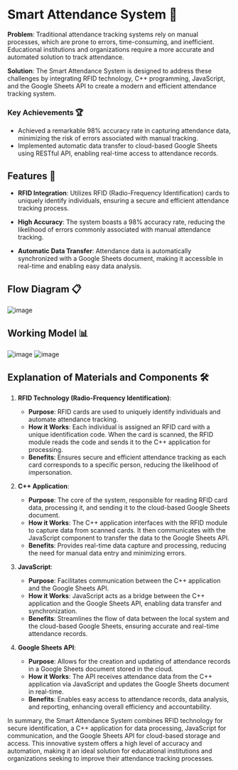 # Smart Attendance System  📝

**Problem**: Traditional attendance tracking systems rely on manual processes, which are prone to errors, time-consuming, and inefficient. Educational institutions and organizations require a more accurate and automated solution to track attendance.

**Solution**: The Smart Attendance System is designed to address these challenges by integrating RFID technology, C++ programming, JavaScript, and the Google Sheets API to create a modern and efficient attendance tracking system.


### Key Achievements 🏆

- Achieved a remarkable 98% accuracy rate in capturing attendance data, minimizing the risk of errors associated with manual tracking.
- Implemented automatic data transfer to cloud-based Google Sheets using RESTful API, enabling real-time access to attendance records.

## Features 🌟

- **RFID Integration**: Utilizes RFID (Radio-Frequency Identification) cards to uniquely identify individuals, ensuring a secure and efficient attendance tracking process.

- **High Accuracy**: The system boasts a 98% accuracy rate, reducing the likelihood of errors commonly associated with manual attendance tracking.

- **Automatic Data Transfer**: Attendance data is automatically synchronized with a Google Sheets document, making it accessible in real-time and enabling easy data analysis.


## Flow Diagram 📋

![image](https://github.com/rahil1202/smart-attendance-system/assets/104057403/28f3a061-a8a2-4e76-b37d-85073deb5e8b)


## Working Model 📊

![image](https://github.com/rahil1202/smart-attendance-system/assets/104057403/ea6a9664-bcab-4b5c-9ccd-ea2ed9a3833f)
![image](https://github.com/rahil1202/smart-attendance-system/assets/104057403/87361f49-6f7c-4a4c-a4f9-f137ff753570)



## Explanation of Materials and Components 🛠️

1. **RFID Technology (Radio-Frequency Identification)**:
   - **Purpose**: RFID cards are used to uniquely identify individuals and automate attendance tracking.
   - **How it Works**: Each individual is assigned an RFID card with a unique identification code. When the card is scanned, the RFID module reads the code and sends it to the C++ application for processing.
   - **Benefits**: Ensures secure and efficient attendance tracking as each card corresponds to a specific person, reducing the likelihood of impersonation.

2. **C++ Application**:
   - **Purpose**: The core of the system, responsible for reading RFID card data, processing it, and sending it to the cloud-based Google Sheets document.
   - **How it Works**: The C++ application interfaces with the RFID module to capture data from scanned cards. It then communicates with the JavaScript component to transfer the data to the Google Sheets API.
   - **Benefits**: Provides real-time data capture and processing, reducing the need for manual data entry and minimizing errors.

3. **JavaScript**:
   - **Purpose**: Facilitates communication between the C++ application and the Google Sheets API.
   - **How it Works**: JavaScript acts as a bridge between the C++ application and the Google Sheets API, enabling data transfer and synchronization.
   - **Benefits**: Streamlines the flow of data between the local system and the cloud-based Google Sheets, ensuring accurate and real-time attendance records.

4. **Google Sheets API**:
   - **Purpose**: Allows for the creation and updating of attendance records in a Google Sheets document stored in the cloud.
   - **How it Works**: The API receives attendance data from the C++ application via JavaScript and updates the Google Sheets document in real-time.
   - **Benefits**: Enables easy access to attendance records, data analysis, and reporting, enhancing overall efficiency and accountability.

In summary, the Smart Attendance System combines RFID technology for secure identification, a C++ application for data processing, JavaScript for communication, and the Google Sheets API for cloud-based storage and access. This innovative system offers a high level of accuracy and automation, making it an ideal solution for educational institutions and organizations seeking to improve their attendance tracking processes.
